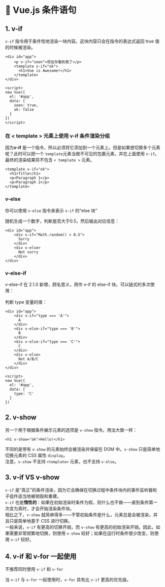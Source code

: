 # 🚧 Vue.js 条件语句

<a name="rMSw5"></a>
## 1. v-if
`v-if` 指令用于条件性地渲染一块内容。这块内容只会在指令的表达式返回 true 值的时候被渲染。<br />

```vue
<div id="app">
    <p v-if="seen">现在你看到我了</p>
    <template v-if="ok">
      <h1>Vue is Awesome!</h1>
    </template>
</div>
    
<script>
new Vue({
  el: '#app',
  data: {
    seen: true,
    ok: false
  }
})
</script>
```


<a name="x9o93"></a>
### 在 < template > 元素上使用 v-if 条件渲染分组
因为**v-if** 是一个指令，所以必须将它添加到一个元素上。但是如果想切换多个元素呢？此时可以把一个 `template`元素当做不可见的包裹元素，并在上面使用 `v-if`。最终的渲染结果将不包含 `< template >` 元素。<br />

```vue
<template v-if="ok">
  <h1>Title</h1>
  <p>Paragraph 1</p>
  <p>Paragraph 2</p>
</template>
```

### v-else
你可以使用 `v-else` 指令来表示 `v-if` 的“else 块”

随机生成一个数字，判断是否大于0.5，然后输出对应信息：<br />

```vue
<div id="app">
    <div v-if="Math.random() > 0.5">
      Sorry
    </div>
    <div v-else>
      Not sorry
    </div>
</div>
```

### v-else-if
v-else-if 在 2.1.0 新增，顾名思义，用作 v-if 的 else-if 块。可以链式的多次使用：<br />
<br />判断 type 变量的值：
```vue
<div id="app">
    <div v-if="type === 'A'">
      A
    </div>
    <div v-else-if="type === 'B'">
      B
    </div>
    <div v-else-if="type === 'C'">
      C
    </div>
    <div v-else>
      Not A/B/C
    </div>
</div>
    
<script>
new Vue({
  el: '#app',
  data: {
    type: 'C'
  }
})
```

## 2. v-show
另一个用于根据条件展示元素的选项是 `v-show` 指令。用法大致一样：
```vue
<h1 v-show="ok">Hello!</h1>
```
不同的是带有 `v-show` 的元素始终会被渲染并保留在 DOM 中。`v-show` 只是简单地切换元素的 CSS 属性 `display`。<br />注意，`v-show` 不支持 `<template>` 元素，也不支持 `v-else`。

## 3. v-if VS v-show
`v-if` 是“真正”的条件渲染，因为它会确保在切换过程中条件块内的事件监听器和子组件适当地被销毁和重建。<br />`v-if` 也是**惰性的**：如果在初始渲染时条件为假，则什么也不做——直到条件第一次变为真时，才会开始渲染条件块。<br />相比之下，`v-show` 就简单得多——不管初始条件是什么，元素总是会被渲染，并且只是简单地基于 CSS 进行切换。<br />一般来说，`v-if` 有更高的切换开销，而 `v-show` 有更高的初始渲染开销。因此，如果需要非常频繁地切换，则使用 `v-show` 较好；如果在运行时条件很少改变，则使用 `v-if` 较好。

## 4. v-if 和 v-for 一起使用
不推荐同时使用 `v-if` 和 `v-for`

当 `v-if` 与 `v-for` 一起使用时，`v-for` 具有比 `v-if` 更高的优先级。